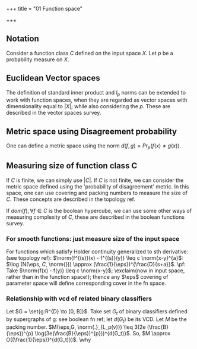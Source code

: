 +++
title = "01 Function space"

+++
## Notation
Consider a function class $C$ defined on the input space $X$. Let $p$ be a probability measure on $X$.

## Euclidean Vector spaces
The definition of standard inner product and $l_p$ norms can be extended to work with function spaces, when they are regarded as vector spaces with dimensionality equal to $|X|$; while also considering the $p$. These are described in the vector spaces survey.

## Metric space using Disagreement probability
One can define a metric space using the norm $d(f, g) = Pr_p(f(x) \neq g(x))$.

## Measuring size of function class C
If $C$ is finite, we can simply use $|C|$. If $C$ is not finite, we can consider the metric space defined using the 'probability of disagreement' metric. In this space, one can use covering and packing numbers to measure the size of $C$. These concepts are described in the topology ref.

If $dom(f), \forall f \in C$ is the boolean hypercube, we can use some other ways of measuring complexity of $C$, these are described in the boolean functions survey.

### For smooth functions: just measure size of the input space
For functions which satisfy Holder continuity generalized to sth derivative: (see topology ref): $\norm{f^{(s)}(x) - f^{(s)}(y)} \leq c \norm{x-y}^{a}$: $\log (N(\eps, $C$, \norm{})) \approx (\frac{1}{\eps})^{\frac{D}{s+a}}$. \pf: Take $\norm{f(x) - f(y)} \leq c \norm{x-y}$; \exclaim{now in input space, rather than in the function space!}; thence any $\eps$ covering of parameter space will define corresponding cover in the fn space.

### Relationship with vcd of related binary classifiers
Let $G = \set{g:R^{D} \to [0, B]}$. Take set $G_t$ of binary classifiers defined by supergraphs of g: see boolean fn ref; let $d(G_t)$ be its VCD. Let $M$ be the packing number. $M(\eps,G, \norm{.}_{L_p(v)}) \leq 3(2e (\frac{B}{\eps})^{p} \log(3e(\frac{B}{\eps})^{p}))^{d(G_t)}$. So, $M \approx O((\frac{1}{\eps})^{d(G_t)})$. \why
